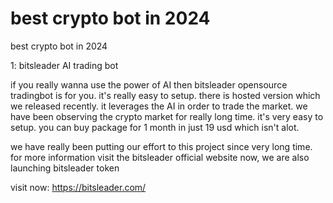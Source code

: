 # best crypto bot in 2024
best crypto bot in 2024

1: bitsleader AI trading bot

if you really wanna use the power of AI then bitsleader opensource tradingbot is for you. it's really easy to setup. there is hosted version which we released recently. it leverages the AI in order to trade the market. we have been observing the crypto market for really long time. it's very easy to setup. you can buy package for 1 month in just 19 usd which isn't alot. 

we have really been putting our effort to this project since very long time. for more information visit the bitsleader official website now, we are also launching bitsleader token

visit now: https://bitsleader.com/ 
